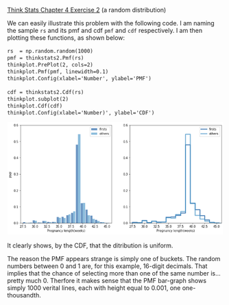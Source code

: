 [Think Stats Chapter 4 Exercise 2](http://greenteapress.com/thinkstats2/html/thinkstats2005.html#toc41) (a random distribution)

We can easily illustrate this problem with the following code. I am naming the sample ```rs``` and its pmf and cdf ```pmf``` and ```cdf``` respectively. I am then plotting these functions, as shown below:
```import numpy as np
rs  = np.random.random(1000)
pmf = thinkstats2.Pmf(rs)
thinkplot.PrePlot(2, cols=2)
thinkplot.Pmf(pmf, linewidth=0.1)
thinkplot.Config(xlabel='Number', ylabel='PMF')

cdf = thinkstats2.Cdf(rs)
thinkplot.subplot(2)
thinkplot.Cdf(cdf)
thinkplot.Config(xlabel='Number)', ylabel='CDF')
```
![](4.2.png)

It clearly shows, by the CDF, that the ditribution is uniform.

The reason the PMF appears strange is simply one of buckets. The random numbers between 0 and 1 are, for this example, 16-digit decimals. That implies that the chance of selecting more than one of the same number is... pretty much 0. Therfore it makes sense that the PMF bar-graph shows simply 1000 verital lines, each with height equal to 0.001, one one-thousandth. 